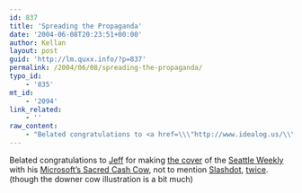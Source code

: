 ```yaml
---
id: 837
title: 'Spreading the Propaganda'
date: '2004-06-08T20:23:51+00:00'
author: Kellan
layout: post
guid: 'http://lm.quxx.info/?p=837'
permalink: /2004/06/08/spreading-the-propaganda/
typo_id:
    - '835'
mt_id:
    - '2094'
link_related:
    - ''
raw_content:
    - "Belated congratulations to <a href=\\\"http://www.idealog.us/\\\">Jeff</a> for making <a href=\\\"http://www.seattleweekly.com/features/0422/040602_cover_big.php\\\">the cover</a> of the <a href=\\\"http://www.seattleweekly.com\\\">Seattle Weekly</a> with his <a href=\\\"http://www.seattleweekly.com/features/0422/040602_news_microsoft.php\\\">Microsoft\\'s Sacred Cash Cow</a>,\nnot to mention <a href=\\\"http://slashdot.org/article.pl?sid=04/06/03/1225241&tid=\\\">Slashdot</a>, <a href=\\\"http://slashdot.org/article.pl?sid=04/06/06/2031239&mode=thread&tid=107&tid=109&tid=187&tid=98&tid=99\\\">twice</a>. (though the downer cow illustration is a bit much)"
---
```


Belated congratulations to [Jeff](http://www.idealog.us/) for making [the cover](http://www.seattleweekly.com/features/0422/040602_cover_big.php) of the [Seattle Weekly](http://www.seattleweekly.com) with his [Microsoft’s Sacred Cash Cow](http://www.seattleweekly.com/features/0422/040602_news_microsoft.php), not to mention [Slashdot](http://slashdot.org/article.pl?sid=04/06/03/1225241&tid=), [twice](http://slashdot.org/article.pl?sid=04/06/06/2031239&mode=thread&tid=107&tid=109&tid=187&tid=98&tid=99). (though the downer cow illustration is a bit much)